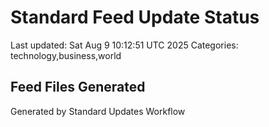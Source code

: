 # Standard Feed Update Status
Last updated: Sat Aug  9 10:12:51 UTC 2025
Categories: technology,business,world

## Feed Files Generated

Generated by Standard Updates Workflow
